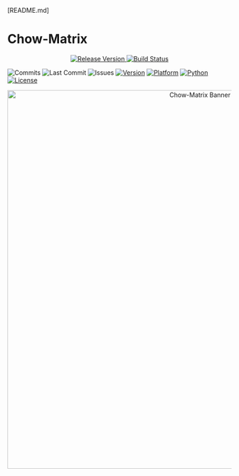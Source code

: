 [README.md]

# Chow-Matrix

<p align="center">
  <a href="https://github.com/whisprer/chow-matrix/releases"> 
    <img src="https://img.shields.io/github/v/release/whisprer/chow-matrix?color=4CAF50&label=release" alt="Release Version"> 
  </a>
  <a href="https://github.com/whisprer/chow-matrix/actions"> 
    <img src="https://img.shields.io/github/actions/workflow/status/whisprer/chow-matrix/lint-and-plot.yml?label=build" alt="Build Status"> 
  </a>
</p>

![Commits](https://img.shields.io/github/commit-activity/m/whisprer/chow-matrix?label=commits) 
![Last Commit](https://img.shields.io/github/last-commit/whisprer/chow-matrix) 
![Issues](https://img.shields.io/github/issues/whisprer/chow-matrix) 
[![Version](https://img.shields.io/badge/version-3.1.1-blue.svg)](https://github.com/whisprer/chow-matrix) 
[![Platform](https://img.shields.io/badge/platform-Windows%2010%2F11-lightgrey.svg)](https://www.microsoft.com/windows)
[![Python](https://img.shields.io/badge/python-3.8%2B-blue.svg)](https://www.python.org)
[![License](https://img.shields.io/badge/license-MIT-green.svg)](LICENSE)

<p align="center">
  <img src="chow-matrix-banner.png" width="850" alt="Chow-Matrix Banner">
